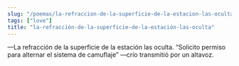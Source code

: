 ```yaml
---
slug: "/poemas/la-refraccion-de-la-superficie-de-la-estacion-las-oculta"
tags: ["love"]
title: "la-refracción-de-la-superficie-de-la-estación-las-oculta"
---
```

—La refracción de la superficie de la estación las oculta. “Solicito permiso para alternar el sistema de camuflaje” —crío transmitió por un altavoz.